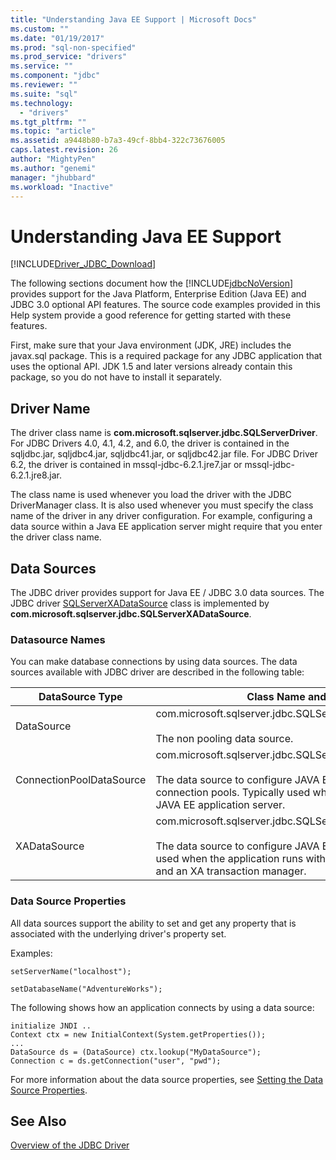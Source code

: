 ```yaml
---
title: "Understanding Java EE Support | Microsoft Docs"
ms.custom: ""
ms.date: "01/19/2017"
ms.prod: "sql-non-specified"
ms.prod_service: "drivers"
ms.service: ""
ms.component: "jdbc"
ms.reviewer: ""
ms.suite: "sql"
ms.technology: 
  - "drivers"
ms.tgt_pltfrm: ""
ms.topic: "article"
ms.assetid: a9448b80-b7a3-49cf-8bb4-322c73676005
caps.latest.revision: 26
author: "MightyPen"
ms.author: "genemi"
manager: "jhubbard"
ms.workload: "Inactive"
---
```

# Understanding Java EE Support
[!INCLUDE[Driver_JDBC_Download](../../includes/driver_jdbc_download.md)]

  The following sections document how the [!INCLUDE[jdbcNoVersion](../../includes/jdbcnoversion_md.md)] provides support for the Java Platform, Enterprise Edition (Java EE) and JDBC 3.0 optional API features. The source code examples provided in this Help system provide a good reference for getting started with these features.  
  
 First, make sure that your Java environment (JDK, JRE) includes the javax.sql package. This is a required package for any JDBC application that uses the optional API. JDK 1.5 and later versions already contain this package, so you do not have to install it separately.  
  
## Driver Name  
 The driver class name is **com.microsoft.sqlserver.jdbc.SQLServerDriver**. For JDBC Drivers 4.0, 4.1, 4.2, and 6.0, the driver is contained in the sqljdbc.jar, sqljdbc4.jar, sqljdbc41.jar, or sqljdbc42.jar file. For JDBC Driver 6.2, the driver is contained in mssql-jdbc-6.2.1.jre7.jar or mssql-jdbc-6.2.1.jre8.jar.
  
 The class name is used whenever you load the driver with the JDBC DriverManager class. It is also used whenever you must specify the class name of the driver in any driver configuration. For example, configuring a data source within a Java EE application server might require that you enter the driver class name.  
  
## Data Sources  
 The JDBC driver provides support for Java EE / JDBC 3.0 data sources. The JDBC driver [SQLServerXADataSource](../../connect/jdbc/reference/sqlserverxadatasource-class.md) class is implemented by **com.microsoft.sqlserver.jdbc.SQLServerXADataSource**.  
  
### Datasource Names  
 You can make database connections by using data sources. The data sources available with JDBC driver are described in the following table:  
  
|DataSource Type|Class Name and Description|  
|---------------|--------------------------|  
|DataSource|com.microsoft.sqlserver.jdbc.SQLServerDataSource <br/> <br/> The non pooling data source.|  
|ConnectionPoolDataSource|com.microsoft.sqlserver.jdbc.SQLServerConnectionPoolDataSource <br/> <br/> The data source to configure JAVA EE application server connection pools. Typically used when the application runs within a JAVA EE application server.|  
|XADataSource|com.microsoft.sqlserver.jdbc.SQLServerXADataSource <br/> <br/> The data source to configure JAVA EE XA data sources. Typically used when the application runs within a JAVA EE application server and an XA transaction manager.|  
  
### Data Source Properties  
 All data sources support the ability to set and get any property that is associated with the underlying driver's property set.  
  
 Examples:  
  
 `setServerName("localhost");`  
  
 `setDatabaseName("AdventureWorks");`  
  
 The following shows how an application connects by using a data source:  
  
```  
initialize JNDI ..  
Context ctx = new InitialContext(System.getProperties());  
...  
DataSource ds = (DataSource) ctx.lookup("MyDataSource");  
Connection c = ds.getConnection("user", "pwd");  
```  
  
 For more information about the data source properties, see [Setting the Data Source Properties](../../connect/jdbc/setting-the-data-source-properties.md).  
  
## See Also  
 [Overview of the JDBC Driver](../../connect/jdbc/overview-of-the-jdbc-driver.md)  
  
  
